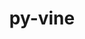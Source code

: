 ---
title: "py-vine"
layout: cache
categories: [package, develop]
meta: {"compilers": ["none"], "num_specs": 48, "num_specs_by_stack": {"radiuss": 2, "root": 48}, "oss": ["ubuntu18.04", "ubuntu24.04"], "platforms": ["linux"], "stacks": ["radiuss", "root"], "targets": ["x86_64_v3"], "versions": ["5.0.0"]}
spec_details: [{"compiler": "none", "hash": "3fgxshndoam75gx5kdydgzokzpxpjkbt", "os": "ubuntu24.04", "platform": "linux", "size": "-", "stacks": ["root"], "target": "x86_64_v3", "variants": ["build_system=python_pip"], "versions": ["5.0.0"]}, {"compiler": "none", "hash": "3k2bnhyiyy6c32n2m4tfd3rl4gi3g7hw", "os": "ubuntu18.04", "platform": "linux", "size": "-", "stacks": ["root"], "target": "x86_64_v3", "variants": ["build_system=python_pip"], "versions": ["5.0.0"]}, {"compiler": "none", "hash": "53ymzfr2mwduohzswyezb7you4owwavo", "os": "ubuntu18.04", "platform": "linux", "size": "-", "stacks": ["root"], "target": "x86_64_v3", "variants": ["build_system=python_pip"], "versions": ["5.0.0"]}, {"compiler": "none", "hash": "54hrcrw5dcgm6e2vnprxmyk6vs5za3je", "os": "ubuntu18.04", "platform": "linux", "size": "-", "stacks": ["root"], "target": "x86_64_v3", "variants": ["build_system=python_pip"], "versions": ["5.0.0"]}, {"compiler": "none", "hash": "5c3xy52i7ocmn4r5n5yo3djkw66k3ssh", "os": "ubuntu18.04", "platform": "linux", "size": "-", "stacks": ["root"], "target": "x86_64_v3", "variants": ["build_system=python_pip"], "versions": ["5.0.0"]}, {"compiler": "none", "hash": "6noxvxxfqbx4ajatw3hltsg5whd6qtli", "os": "ubuntu24.04", "platform": "linux", "size": "-", "stacks": ["root"], "target": "x86_64_v3", "variants": ["build_system=python_pip"], "versions": ["5.0.0"]}, {"compiler": "none", "hash": "6t32s7i2hez2tdntew5jsoc3jnlrguib", "os": "ubuntu24.04", "platform": "linux", "size": "-", "stacks": ["root"], "target": "x86_64_v3", "variants": ["build_system=python_pip"], "versions": ["5.0.0"]}, {"compiler": "none", "hash": "7gy66csgtqfrylap4q4wfude2xoydslw", "os": "ubuntu18.04", "platform": "linux", "size": "-", "stacks": ["root"], "target": "x86_64_v3", "variants": ["build_system=python_pip"], "versions": ["5.0.0"]}, {"compiler": "none", "hash": "aiyrihl5etsks5cw2ncf5utc6sb6ot2a", "os": "ubuntu18.04", "platform": "linux", "size": "-", "stacks": ["root"], "target": "x86_64_v3", "variants": ["build_system=python_pip"], "versions": ["5.0.0"]}, {"compiler": "none", "hash": "aqmwcbtxk5vrggqlygrulllefx2eequo", "os": "ubuntu24.04", "platform": "linux", "size": "-", "stacks": ["root"], "target": "x86_64_v3", "variants": ["build_system=python_pip"], "versions": ["5.0.0"]}, {"compiler": "none", "hash": "auehtxmgy4yztgjdir6utuf6ms2xjeqz", "os": "ubuntu18.04", "platform": "linux", "size": "-", "stacks": ["root"], "target": "x86_64_v3", "variants": ["build_system=python_pip"], "versions": ["5.0.0"]}, {"compiler": "none", "hash": "auuqipb24lo4tiiqhx3vq5jt5qgcwued", "os": "ubuntu24.04", "platform": "linux", "size": "-", "stacks": ["root"], "target": "x86_64_v3", "variants": ["build_system=python_pip"], "versions": ["5.0.0"]}, {"compiler": "none", "hash": "aylfnusp2jhx7tcfbbd3ae6ko2vntwi5", "os": "ubuntu18.04", "platform": "linux", "size": "-", "stacks": ["root"], "target": "x86_64_v3", "variants": ["build_system=python_pip"], "versions": ["5.0.0"]}, {"compiler": "none", "hash": "brfod36kplrim7capn3cwxpveonf6fho", "os": "ubuntu18.04", "platform": "linux", "size": "-", "stacks": ["root"], "target": "x86_64_v3", "variants": ["build_system=python_pip"], "versions": ["5.0.0"]}, {"compiler": "none", "hash": "buuajfns6z5bvci6ovjvatethyax5r7w", "os": "ubuntu18.04", "platform": "linux", "size": "-", "stacks": ["root"], "target": "x86_64_v3", "variants": ["build_system=python_pip"], "versions": ["5.0.0"]}, {"compiler": "none", "hash": "cc4xkolqhjvqw3x7gtiw32pcrxrgjaqn", "os": "ubuntu18.04", "platform": "linux", "size": "-", "stacks": ["root"], "target": "x86_64_v3", "variants": ["build_system=python_pip"], "versions": ["5.0.0"]}, {"compiler": "none", "hash": "clyji4ycwzimyjvfzerw4nohfjx6bxpc", "os": "ubuntu18.04", "platform": "linux", "size": "-", "stacks": ["root"], "target": "x86_64_v3", "variants": ["build_system=python_pip"], "versions": ["5.0.0"]}, {"compiler": "none", "hash": "ddzyvnnchpzi7ej26nikpukjnllfoyel", "os": "ubuntu24.04", "platform": "linux", "size": "-", "stacks": ["root"], "target": "x86_64_v3", "variants": ["build_system=python_pip"], "versions": ["5.0.0"]}, {"compiler": "none", "hash": "eajruz7bjufs3xpbaestv2j5472pd6h3", "os": "ubuntu24.04", "platform": "linux", "size": "-", "stacks": ["radiuss", "root"], "target": "x86_64_v3", "variants": ["build_system=python_pip"], "versions": ["5.0.0"]}, {"compiler": "none", "hash": "ewws65jekd4rwravkvtpnx36gwy4wv67", "os": "ubuntu18.04", "platform": "linux", "size": "-", "stacks": ["root"], "target": "x86_64_v3", "variants": ["build_system=python_pip"], "versions": ["5.0.0"]}, {"compiler": "none", "hash": "f36iz2ooyqbpbf2oqnlxtjylduu3xen4", "os": "ubuntu24.04", "platform": "linux", "size": "-", "stacks": ["root"], "target": "x86_64_v3", "variants": ["build_system=python_pip"], "versions": ["5.0.0"]}, {"compiler": "none", "hash": "gffartharfmpktylobkpxbqcxmqupa7l", "os": "ubuntu18.04", "platform": "linux", "size": "-", "stacks": ["root"], "target": "x86_64_v3", "variants": ["build_system=python_pip"], "versions": ["5.0.0"]}, {"compiler": "none", "hash": "gmsykicbgwxctoctycrp4kflrudcsgh5", "os": "ubuntu18.04", "platform": "linux", "size": "-", "stacks": ["root"], "target": "x86_64_v3", "variants": ["build_system=python_pip"], "versions": ["5.0.0"]}, {"compiler": "none", "hash": "gn6j2lqyjvo33hdizwqeg66fxe7y2lnp", "os": "ubuntu18.04", "platform": "linux", "size": "-", "stacks": ["root"], "target": "x86_64_v3", "variants": ["build_system=python_pip"], "versions": ["5.0.0"]}, {"compiler": "none", "hash": "go27dwbfspehydbgojo7xtycihemp5lo", "os": "ubuntu18.04", "platform": "linux", "size": "-", "stacks": ["root"], "target": "x86_64_v3", "variants": ["build_system=python_pip"], "versions": ["5.0.0"]}, {"compiler": "none", "hash": "hkbggynws6ggl3jlyxjp5xiu5q4akdpp", "os": "ubuntu18.04", "platform": "linux", "size": "-", "stacks": ["root"], "target": "x86_64_v3", "variants": ["build_system=python_pip"], "versions": ["5.0.0"]}, {"compiler": "none", "hash": "hom7pi3rbp7fmertybgkaboshu5q74dm", "os": "ubuntu18.04", "platform": "linux", "size": "-", "stacks": ["root"], "target": "x86_64_v3", "variants": ["build_system=python_pip"], "versions": ["5.0.0"]}, {"compiler": "none", "hash": "hrzgbcre5ua6trr6c5fdpqh5oo7vknnz", "os": "ubuntu18.04", "platform": "linux", "size": "-", "stacks": ["root"], "target": "x86_64_v3", "variants": ["build_system=python_pip"], "versions": ["5.0.0"]}, {"compiler": "none", "hash": "ifd2fqwwkfuoc3vjfyhkpqa36uhal5ck", "os": "ubuntu18.04", "platform": "linux", "size": "-", "stacks": ["root"], "target": "x86_64_v3", "variants": ["build_system=python_pip"], "versions": ["5.0.0"]}, {"compiler": "none", "hash": "im5jbfdvi53er46djico6ankdzkcqskw", "os": "ubuntu18.04", "platform": "linux", "size": "-", "stacks": ["root"], "target": "x86_64_v3", "variants": ["build_system=python_pip"], "versions": ["5.0.0"]}, {"compiler": "none", "hash": "jthiauduyrxdr3ytwpip64xu7tzmbiud", "os": "ubuntu24.04", "platform": "linux", "size": "-", "stacks": ["root"], "target": "x86_64_v3", "variants": ["build_system=python_pip"], "versions": ["5.0.0"]}, {"compiler": "none", "hash": "llwdurdpissbysnie3sagjhpuni6kyrf", "os": "ubuntu18.04", "platform": "linux", "size": "-", "stacks": ["root"], "target": "x86_64_v3", "variants": ["build_system=python_pip"], "versions": ["5.0.0"]}, {"compiler": "none", "hash": "nazejnircl73bz4d4smyadwokyd45ksq", "os": "ubuntu24.04", "platform": "linux", "size": "-", "stacks": ["radiuss", "root"], "target": "x86_64_v3", "variants": ["build_system=python_pip"], "versions": ["5.0.0"]}, {"compiler": "none", "hash": "oekiqiqzq3eyzk6c4tt5cqqakdx7k7fl", "os": "ubuntu18.04", "platform": "linux", "size": "-", "stacks": ["root"], "target": "x86_64_v3", "variants": ["build_system=python_pip"], "versions": ["5.0.0"]}, {"compiler": "none", "hash": "p2lpdlryumnty5dmkbqlkxcoigw6qw7u", "os": "ubuntu24.04", "platform": "linux", "size": "-", "stacks": ["root"], "target": "x86_64_v3", "variants": ["build_system=python_pip"], "versions": ["5.0.0"]}, {"compiler": "none", "hash": "rjxocea5sdmzskpvogsjoo3fvef3uc3l", "os": "ubuntu18.04", "platform": "linux", "size": "-", "stacks": ["root"], "target": "x86_64_v3", "variants": ["build_system=python_pip"], "versions": ["5.0.0"]}, {"compiler": "none", "hash": "s6ox3upac5vf3czbeki32hvsgggetxd5", "os": "ubuntu18.04", "platform": "linux", "size": "-", "stacks": ["root"], "target": "x86_64_v3", "variants": ["build_system=python_pip"], "versions": ["5.0.0"]}, {"compiler": "none", "hash": "t3nsckfvxbjh4rmz4lyide3gvmxrcw6d", "os": "ubuntu24.04", "platform": "linux", "size": "-", "stacks": ["root"], "target": "x86_64_v3", "variants": ["build_system=python_pip"], "versions": ["5.0.0"]}, {"compiler": "none", "hash": "tv6gt3ucwc4dkdd2vcslo3ocbeuhkblb", "os": "ubuntu18.04", "platform": "linux", "size": "-", "stacks": ["root"], "target": "x86_64_v3", "variants": ["build_system=python_pip"], "versions": ["5.0.0"]}, {"compiler": "none", "hash": "txhebnoavxeru5b6holrfh6ma7di5w5l", "os": "ubuntu18.04", "platform": "linux", "size": "-", "stacks": ["root"], "target": "x86_64_v3", "variants": ["build_system=python_pip"], "versions": ["5.0.0"]}, {"compiler": "none", "hash": "u6jplh35ejtgjbxd5qfort3pmhya4u55", "os": "ubuntu24.04", "platform": "linux", "size": "-", "stacks": ["root"], "target": "x86_64_v3", "variants": ["build_system=python_pip"], "versions": ["5.0.0"]}, {"compiler": "none", "hash": "u7g32uam6u3g72uh5ac7lkdny42q76vj", "os": "ubuntu18.04", "platform": "linux", "size": "-", "stacks": ["root"], "target": "x86_64_v3", "variants": ["build_system=python_pip"], "versions": ["5.0.0"]}, {"compiler": "none", "hash": "unnzy7mqmiag5de5gskmqo33styeetue", "os": "ubuntu18.04", "platform": "linux", "size": "-", "stacks": ["root"], "target": "x86_64_v3", "variants": ["build_system=python_pip"], "versions": ["5.0.0"]}, {"compiler": "none", "hash": "uz3vnclbfwbbfnfvbdpwvsooaciooc65", "os": "ubuntu18.04", "platform": "linux", "size": "-", "stacks": ["root"], "target": "x86_64_v3", "variants": ["build_system=python_pip"], "versions": ["5.0.0"]}, {"compiler": "none", "hash": "wsmscb5xbhg2pq7r6hftcykpjd2ze4hm", "os": "ubuntu18.04", "platform": "linux", "size": "-", "stacks": ["root"], "target": "x86_64_v3", "variants": ["build_system=python_pip"], "versions": ["5.0.0"]}, {"compiler": "none", "hash": "wxmict7ri3osghe3goljjgltvfmmeeb6", "os": "ubuntu18.04", "platform": "linux", "size": "-", "stacks": ["root"], "target": "x86_64_v3", "variants": ["build_system=python_pip"], "versions": ["5.0.0"]}, {"compiler": "none", "hash": "xmsgm2qi7so2amc3lxgvkrl2eavigpkg", "os": "ubuntu18.04", "platform": "linux", "size": "-", "stacks": ["root"], "target": "x86_64_v3", "variants": ["build_system=python_pip"], "versions": ["5.0.0"]}, {"compiler": "none", "hash": "zbqztj7pl6obwpwstxihaoitjsmm3h72", "os": "ubuntu18.04", "platform": "linux", "size": "-", "stacks": ["root"], "target": "x86_64_v3", "variants": ["build_system=python_pip"], "versions": ["5.0.0"]}]
---